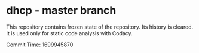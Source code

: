 # dhcp - master branch

This repository contains frozen state of the repository.
Its history is cleared. It is used only for static code
analysis with Codacy.

Commit Time: 1699945870